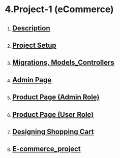 # 4.Project-1 (eCommerce)

1. ## [Description](./1.Description/)
2. ## [Project Setup](./2.Project%20Setup/)
3. ## [Migrations, Models_Controllers](./3.Migrations,%20Models%20_%20Controllers/)
4. ## [Admin Page](./4.%20Admin%20Page/)
5. ## [Product Page (Admin Role)](<./5.Product%20Page%20(Admin%20Role)/>)
6. ## [Product Page (User Role)](<./6.Product%20Page%20(User%20Role)/>)
7. ## [Designing Shopping Cart](./7.Designing%20Shopping%20Cart/)
8. ## [E-commerce_project](./E-commerce_project/)
